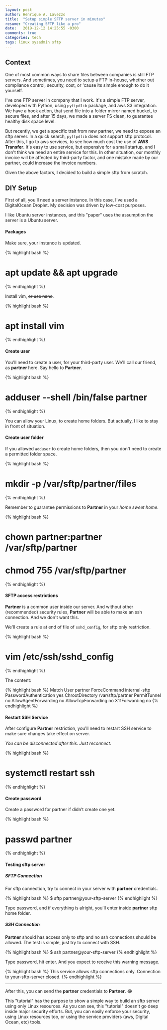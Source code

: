 ```yaml
---
layout: post
author: Henrique A. Lavezzo
title:  "Setup simple SFTP server in minutes"
resume: "Creating SFTP like a pro"
date:   2019-12-12 14:25:55 -0300
comments: true
categories: tech
tags: linux sysadmin sftp
---
```


## Context

One of most common ways to share files between companies is still FTP servers. And sometimes, you need to setup a FTP in-house, whether out compliance control, security, cost, or 'cause its simple enough to do it yourself.

I've one FTP server in company that I work. It's a simple FTP server, developed with Python, using `pyftpdlib` package, and aws S3 integration. We have a hook action, that send file into a folder mirror named bucket, to secure files, and after 15 days, we made a server FS clean, to guarantee healthy disk space level.

But recently, we get a specific trait from new partner, we need to expose an sftp server. In a quick search, `pyftpdlib` does not support sftp protocol. After this, I go to aws services, to see how much cost the use of **AWS Transfer**. It's easy to use service, but expensive for a small startup, and I don't think we need an entire service for this. In other situation, our monthly invoice will be affected by third-party factor, and one mistake made by our partner, could increase the invoice numbers.

Given the above factors, I decided to build a simple sftp from scratch.

## DIY Setup

First of all, you'll need a server instance. In this case, I've used a DigitalOcean Droplet. My decision was driven by low-cost purposes.

I like Ubuntu server instances, and this "paper" uses the assumption the server is a Ubuntu server.

#### Packages

Make sure, your instance is updated.

{% highlight bash %}
# apt update && apt upgrade
{% endhighlight %}

Install vim, ~~or use nano~~.

{% highlight bash %}
# apt install vim
{% endhighlight %}

#### Create user

You'll need to create a user, for your third-party user. We'll call our friend, as **partner** here. Say hello to **Partner**.

{% highlight bash %}
# adduser --shell /bin/false partner
{% endhighlight %}

You can allow your Linux, to create home folders. But actually, I like to stay in front of situation.

#### Create user folder

If you allowed `adduser` to create home folders, then you don't need to create a permitted folder space.

{% highlight bash %}
# mkdir -p /var/sftp/partner/files
{% endhighlight %}

Remember to guarantee permissions to **Partner** in your *home sweet home*.

{% highlight bash %}
# chown partner:partner /var/sftp/partner
# chmod 755 /var/sftp/partner
{% endhighlight %}


#### SFTP access restrictions

**Partner** is a common user inside our server. And without other (recommended) security rules, **Partner** will be able to make an ssh connection. And we don't want this.

We'll create a rule at end of file of `sshd_config`, for sftp only restriction.

{% highlight bash %}
# vim /etc/ssh/sshd_config
{% endhighlight %}

The content:

{% highlight bash %}
Match User partner
	ForceCommand internal-sftp
	PasswordAuthentication yes
	ChrootDirectory /var/sftp/partner
	PermitTunnel no
	AllowAgentForwarding no
	AllowTcpForwarding no
	X11Forwarding no
{% endhighlight %}

#### Restart SSH Service

After configure **Partner** restriction, you'll need to restart SSH service to make sure changes take effect on server.

*You can be disconnected after this. Just reconnect.*

{% highlight bash %}
# systemctl restart ssh
{% endhighlight %}


#### Create password

Create a password for partner if didn’t create one yet.

{% highlight bash %}
# passwd partner
{% endhighlight %}

#### Testing sftp server

##### SFTP Connection
For sftp connection, try to connect in your server with **partner** credentials.

{% highlight bash %}
$ sftp partner@your-sftp-server
{% endhighlight %}

Type password, and if everything is alright, you'll enter inside **partner** sftp home folder.

##### SSH Connection

**Partner** should has access only to sftp and no ssh connections should be allowed. The test is simple, just try to connect with SSH.

{% highlight bash %}
$ ssh partner@your-sftp-server
{% endhighlight %}


Type password, hit enter. And you expect to receive this warning message.

{% highlight bash %}
This service allows sftp connections only.
Connection to your-sftp-server closed.
{% endhighlight %}


----

After this, you can send the **partner** credentials to **Partner**. :joy:

This "tutorial" has the purpose to show a simple way to build an sftp server using only Linux resources. As you can see, this "tutorial" doesn't go deep inside major security efforts. But, you can easily enforce your security, using Linux resources too, or using the service providers (aws, Digital Ocean, etc) tools.
